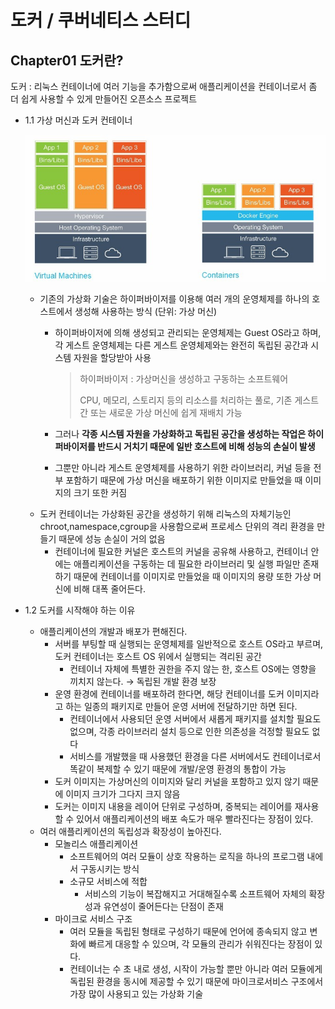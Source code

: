 # 도커 / 쿠버네티스 스터디

## Chapter01 도커란?

도커 : 리눅스 컨테이너에 여러 기능을 추가함으로써 애플리케이션을 컨테이너로서 좀 더 쉽게 사용할 수 있게 만들어진 오픈소스 프로젝트

- 1.1 가상 머신과 도커 컨테이너
    
    ![Untitled](Image/Untitled.png)
    
    - 기존의 가상화 기술은 하이퍼바이저를 이용해 여러 개의 운영체제를 하나의 호스트에서 생성해 사용하는 방식 (단위: 가상 머신)
        - 하이퍼바이저에 의해 생성되고 관리되는 운영체제는 Guest OS라고 하며, 각 게스트 운영체제는 다른 게스트 운영체제와는 완전히 독립된 공간과 시스템 자원을 할당받아 사용
            
            > 하이퍼바이저 : 가상머신을 생성하고 구동하는 소프트웨어
            > 
            > 
            > CPU, 메모리, 스토리지 등의 리소스를 처리하는 풀로, 기존 게스트 간 또는 새로운 가상 머신에 쉽게 재배치 가능
            > 
        - 그러나 **각종 시스템 자원을 가상화하고 독립된 공간을 생성하는 작업은 하이퍼바이저를 반드시 거치기 때문에 일반 호스트에 비해 성능의 손실이 발생**
        - 그뿐만 아니라 게스트 운영체제를 사용하기 위한 라이브러리, 커널 등을 전부 포함하기 때문에 가상 머신을 배포하기 위한 이미지로 만들었을 때 이미지의 크기 또한 커짐
    - 도커 컨테이너는 가상화된 공간을 생성하기 위해 리눅스의 자체기능인 chroot,namespace,cgroup을 사용함으로써 프로세스 단위의 격리 환경을 만들기 때문에 성능 손실이 거의 없음
        - 컨테이너에 필요한 커널은 호스트의 커널을 공유해 사용하고, 컨테이너 안에는 애플리케이션을 구동하는 데 필요한 라이브러리 및 실행 파일만 존재하기 때문에 컨테이너를 이미지로 만들었을 때 이미지의 용량 또한 가상 머신에 비해 대폭 줄어든다.
- 1.2 도커를 시작해야 하는 이유
    - 애플리케이션의 개발과 배포가 편해진다.
        - 서버를 부팅할 때 실행되는 운영체제를 일반적으로 호스트 OS라고 부르며, 도커 컨테이너는 호스트 OS 위에서 실행되는 격리된 공간
            - 컨테이너 자체에 특별한 권한을 주지 않는 한, 호스트 OS에는 영향을 끼치지 않는다. → 독립된 개발 환경 보장
        - 운영 환경에 컨테이너를 배포하려 한다면, 해당 컨테이너를 도커 이미지라고 하는 일종의 패키지로 만들어 운영 서버에 전달하기만 하면 된다.
            - 컨테이너에서 사용되던 운영 서버에서 새롭게 패키지를 설치할 필요도 없으며, 각종 라이브러리 설치 등으로 인한 의존성을 걱정할 필요도 없다
            - 서비스를 개발했을 때 사용했던 환경을 다른 서버에서도 컨테이너로서 똑같이 복제할 수 있기 때문에 개발/운영 환경의 통합이 가능
        - 도커 이미지는 가상머신의 이미지와 달리 커널을 포함하고 있지 않기 때문에 이미지 크기가 그다지 크지 않음
        - 도커는 이미지 내용을 레이어 단위로 구성하며, 중복되는 레이어를 재사용할 수 있어서 애플리케이션의 배포 속도가 매우 빨라진다는 장점이 있다.
    - 여러 애플리케이션의 독립성과 확장성이 높아진다.
        - 모놀리스 애플리케이션
            - 소프트웨어의 여러 모듈이 상호 작용하는 로직을 하나의 프로그램 내에서 구동시키는 방식
            - 소규모 서비스에 적합
                - 서비스의 기능이 복잡해지고 거대해질수록 소프트웨어 자체의 확장성과 유연성이 줄어든다는 단점이 존재
        - 마이크로 서비스 구조
            - 여러 모듈을 독립된 형태로 구성하기 때문에 언어에 종속되지 않고 변화에 빠르게 대응할 수 있으며, 각 모듈의 관리가 쉬워진다는 장점이 있다.
            - 컨테이너는 수 초 내로 생성, 시작이 가능할 뿐만 아니라 여러 모듈에게 독립된 환경을 동시에 제공할 수 있기 때문에 마이크로서비스 구조에서 가장 많이 사용되고 있는 가상화 기술
